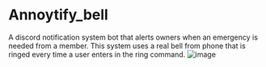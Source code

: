 # Annoytify_bell
A discord notification system bot that alerts owners when an emergency is needed from a member. This system uses a real bell from phone that is ringed every time a user enters in the ring command.
![image](https://user-images.githubusercontent.com/44944385/139688178-0ecdf29f-98ae-42c4-a7e4-47f48c59cbfa.png)
